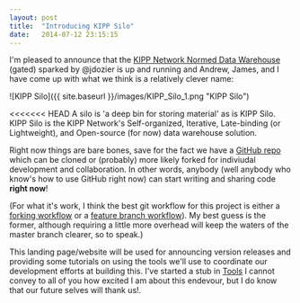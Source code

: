 ```yaml
---
layout: post
title:  "Introducing KIPP Silo"
date:   2014-07-12 23:15:15
---
```


I'm pleased to announce that the [KIPP Network Normed Data Warehouse](https://www.kippshare.org/message/12867#12867) (gated) sparked by @jdozier is up and running and Andrew, James, and I have come up with what we think is a relatively clever name:

![KIPP Silo]({{ site.baseurl }}/images/KIPP_Silo_1.png "KIPP Silo")

<<<<<<< HEAD
A silo is 'a deep bin for storing material' as is KIPP Silo. KIPP Silo is the KIPP Network's Self-organized, Iterative, Late-binding (or Lightweight), and Open-source (for now) data warehouse solution.

Right now things are bare bones, save for the fact we have a [GitHub repo](https://github.com/kippdata/silo) which can be cloned or (probably) more likely forked for indiviudal development and collaboration.  In other words, anybody (well anybody who know's how to use GitHub right now) can start writing and sharing code **right now**! 

(For what it's work, I think the best git workflow for this project is either a [forking workflow](https://www.atlassian.com/git/workflows#!workflow-forking) or a [feature branch workflow](https://www.atlassian.com/git/workflows#!workflow-feature-branch)).  My best guess is the former, although requiring a little more overhead will keep the waters of the master branch clearer, so to speak.)

This landing page/website will be used for announcing version releases and providing some tutorials on using the tools we'll use to coordinate our development efforts at building this.  I've started a stub in [Tools](tools.md) I cannot convey to all of you how excited I am about this endevour, but I do know that our future selves will thank us!.
